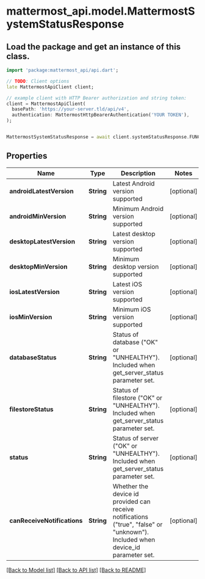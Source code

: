 # mattermost_api.model.MattermostSystemStatusResponse

## Load the package and get an instance of this class.
```dart
import 'package:mattermost_api/api.dart';

// TODO: Client options
late MattermostApiClient client;

// example client with HTTP Bearer authorization and string token:
client = MattermostApiClient(
  basePath: 'https://your-server.tld/api/v4',
  authentication: MattermostHttpBearerAuthentication('YOUR TOKEN'),
);


MattermostSystemStatusResponse = await client.systemStatusResponse.FUNCTION_THAT_RETURNS_THIS_CLASS();

```

## Properties
Name | Type | Description | Notes
------------ | ------------- | ------------- | -------------
**androidLatestVersion** | **String** | Latest Android version supported | [optional] 
**androidMinVersion** | **String** | Minimum Android version supported | [optional] 
**desktopLatestVersion** | **String** | Latest desktop version supported | [optional] 
**desktopMinVersion** | **String** | Minimum desktop version supported | [optional] 
**iosLatestVersion** | **String** | Latest iOS version supported | [optional] 
**iosMinVersion** | **String** | Minimum iOS version supported | [optional] 
**databaseStatus** | **String** | Status of database (\"OK\" or \"UNHEALTHY\"). Included when get_server_status parameter set. | [optional] 
**filestoreStatus** | **String** | Status of filestore (\"OK\" or \"UNHEALTHY\"). Included when get_server_status parameter set. | [optional] 
**status** | **String** | Status of server (\"OK\" or \"UNHEALTHY\"). Included when get_server_status parameter set. | [optional] 
**canReceiveNotifications** | **String** | Whether the device id provided can receive notifications (\"true\", \"false\" or \"unknown\"). Included when device_id parameter set. | [optional] 

[[Back to Model list]](../GENERATED_README.md#documentation-for-models) [[Back to API list]](../GENERATED_README.md#documentation-for-api-endpoints) [[Back to README]](../GENERATED_README.md)


